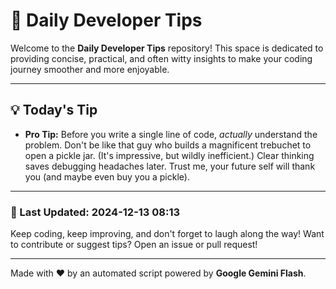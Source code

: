 
# 🌟 Daily Developer Tips

Welcome to the **Daily Developer Tips** repository! This space is dedicated to providing concise, practical, and often witty insights to make your coding journey smoother and more enjoyable.

---

## 💡 Today's Tip

- **Pro Tip:**  Before you write a single line of code, *actually* understand the problem.  Don't be like that guy who builds a magnificent trebuchet to open a pickle jar.  (It's impressive, but wildly inefficient.)  Clear thinking saves debugging headaches later.  Trust me, your future self will thank you (and maybe even buy you a pickle).

---

### 📅 Last Updated: 2024-12-13 08:13

Keep coding, keep improving, and don't forget to laugh along the way! Want to contribute or suggest tips? Open an issue or pull request!

---

Made with ❤️ by an automated script powered by **Google Gemini Flash**.
